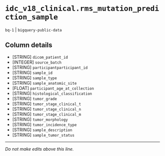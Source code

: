 # `idc_v18_clinical.rms_mutation_prediction_sample`
`bq-1` | `bigquery-public-data`

## Column details
* [STRING]    `dicom_patient_id`
* [INTEGER]   `source_batch`
* [STRING]    `participantparticipant_id`
* [STRING]    `sample_id`
* [STRING]    `sample_type`
* [STRING]    `sample_anatomic_site`
* [FLOAT]     `participant_age_at_collection`
* [STRING]    `histological_classification`
* [STRING]    `tumor_grade`
* [STRING]    `tumor_stage_clinical_t`
* [STRING]    `tumor_stage_clinical_n`
* [STRING]    `tumor_stage_clinical_m`
* [STRING]    `tumor_morphology`
* [STRING]    `tumor_incidence_type`
* [STRING]    `sample_description`
* [STRING]    `sample_tumor_status`

-------------------------------------------------------------------------------
*Do not make edits above this line.*
